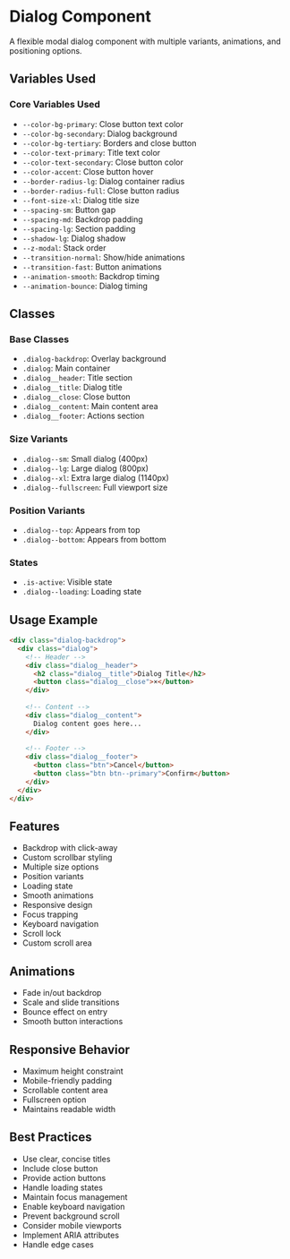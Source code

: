# Dialog Component

A flexible modal dialog component with multiple variants, animations, and positioning options.

## Variables Used

### Core Variables Used
- `--color-bg-primary`: Close button text color
- `--color-bg-secondary`: Dialog background
- `--color-bg-tertiary`: Borders and close button
- `--color-text-primary`: Title text color
- `--color-text-secondary`: Close button color
- `--color-accent`: Close button hover
- `--border-radius-lg`: Dialog container radius
- `--border-radius-full`: Close button radius
- `--font-size-xl`: Dialog title size
- `--spacing-sm`: Button gap
- `--spacing-md`: Backdrop padding
- `--spacing-lg`: Section padding
- `--shadow-lg`: Dialog shadow
- `--z-modal`: Stack order
- `--transition-normal`: Show/hide animations
- `--transition-fast`: Button animations
- `--animation-smooth`: Backdrop timing
- `--animation-bounce`: Dialog timing

## Classes

### Base Classes
- `.dialog-backdrop`: Overlay background
- `.dialog`: Main container
- `.dialog__header`: Title section
- `.dialog__title`: Dialog title
- `.dialog__close`: Close button
- `.dialog__content`: Main content area
- `.dialog__footer`: Actions section

### Size Variants
- `.dialog--sm`: Small dialog (400px)
- `.dialog--lg`: Large dialog (800px)
- `.dialog--xl`: Extra large dialog (1140px)
- `.dialog--fullscreen`: Full viewport size

### Position Variants
- `.dialog--top`: Appears from top
- `.dialog--bottom`: Appears from bottom

### States
- `.is-active`: Visible state
- `.dialog--loading`: Loading state

## Usage Example

```html
<div class="dialog-backdrop">
  <div class="dialog">
    <!-- Header -->
    <div class="dialog__header">
      <h2 class="dialog__title">Dialog Title</h2>
      <button class="dialog__close">×</button>
    </div>
    
    <!-- Content -->
    <div class="dialog__content">
      Dialog content goes here...
    </div>
    
    <!-- Footer -->
    <div class="dialog__footer">
      <button class="btn">Cancel</button>
      <button class="btn btn--primary">Confirm</button>
    </div>
  </div>
</div>
```

## Features
- Backdrop with click-away
- Custom scrollbar styling
- Multiple size options
- Position variants
- Loading state
- Smooth animations
- Responsive design
- Focus trapping
- Keyboard navigation
- Scroll lock
- Custom scroll area

## Animations
- Fade in/out backdrop
- Scale and slide transitions
- Bounce effect on entry
- Smooth button interactions

## Responsive Behavior
- Maximum height constraint
- Mobile-friendly padding
- Scrollable content area
- Fullscreen option
- Maintains readable width

## Best Practices
- Use clear, concise titles
- Include close button
- Provide action buttons
- Handle loading states
- Maintain focus management
- Enable keyboard navigation
- Prevent background scroll
- Consider mobile viewports
- Implement ARIA attributes
- Handle edge cases